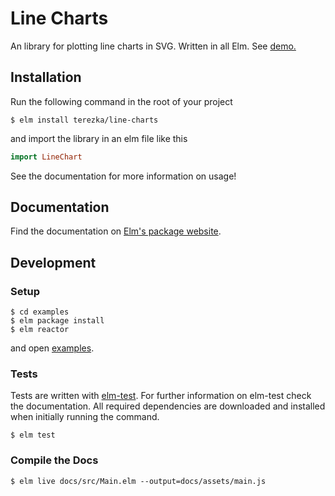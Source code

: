 # Line Charts

An library for plotting line charts in SVG. Written in all Elm. See [demo.](https://terezka.github.io/line-charts/)

## Installation

Run the following command in the root of your project

```shell
$ elm install terezka/line-charts
```

and import the library in an elm file like this 

```elm
import LineChart
```

See the documentation for more information on usage!

## Documentation

Find the documentation on [Elm's package website](http://package.elm-lang.org/packages/terezka/line-charts/latest).

## Development

### Setup

```shell
$ cd examples
$ elm package install
$ elm reactor
```

and open [examples](https://localhost:8000).

### Tests

Tests are written with [elm-test](https://github.com/elm-community/elm-test).
For further information on elm-test check the documentation.
All required dependencies are downloaded and installed when initially running the command.

```shell
$ elm test
```

### Compile the Docs

```shell
$ elm live docs/src/Main.elm --output=docs/assets/main.js
```
